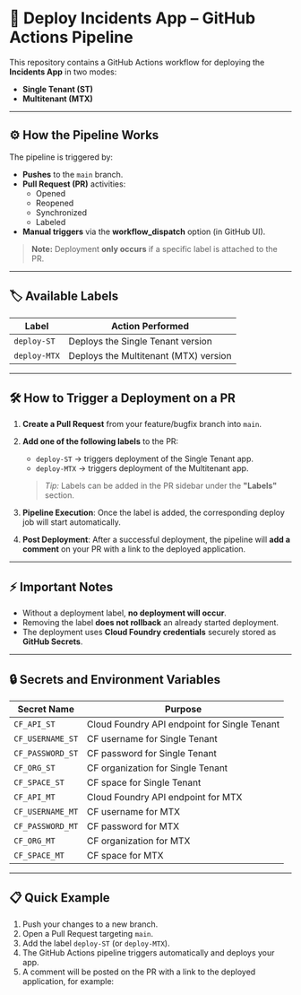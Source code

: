 # 🚀 Deploy Incidents App – GitHub Actions Pipeline

This repository contains a GitHub Actions workflow for deploying the **Incidents App** in two modes:
- **Single Tenant (ST)**
- **Multitenant (MTX)**

---
## ⚙️ How the Pipeline Works

The pipeline is triggered by:
- **Pushes** to the `main` branch.
- **Pull Request (PR)** activities:
  - Opened
  - Reopened
  - Synchronized
  - Labeled
- **Manual triggers** via the **workflow_dispatch** option (in GitHub UI).

> **Note:** Deployment **only occurs** if a specific label is attached to the PR.

---

## 🏷️ Available Labels

| Label        | Action Performed                         |
|--------------|------------------------------------------|
| `deploy-ST`  | Deploys the Single Tenant version        |
| `deploy-MTX` | Deploys the Multitenant (MTX) version     |

---

## 🛠️ How to Trigger a Deployment on a PR

1. **Create a Pull Request** from your feature/bugfix branch into `main`.
2. **Add one of the following labels** to the PR:
   - `deploy-ST` → triggers deployment of the Single Tenant app.
   - `deploy-MTX` → triggers deployment of the Multitenant app.
   
   > _Tip:_ Labels can be added in the PR sidebar under the **"Labels"** section.

3. **Pipeline Execution**: Once the label is added, the corresponding deploy job will start automatically.
4. **Post Deployment**: After a successful deployment, the pipeline will **add a comment** on your PR with a link to the deployed application.

---

## ⚡ Important Notes

- Without a deployment label, **no deployment will occur**.
- Removing the label **does not rollback** an already started deployment.
- The deployment uses **Cloud Foundry credentials** securely stored as **GitHub Secrets**.

---

## 🔒 Secrets and Environment Variables

| Secret Name    | Purpose                                     |
|----------------|---------------------------------------------|
| `CF_API_ST`     | Cloud Foundry API endpoint for Single Tenant |
| `CF_USERNAME_ST`| CF username for Single Tenant               |
| `CF_PASSWORD_ST`| CF password for Single Tenant               |
| `CF_ORG_ST`     | CF organization for Single Tenant           |
| `CF_SPACE_ST`   | CF space for Single Tenant                  |
| `CF_API_MT`     | Cloud Foundry API endpoint for MTX          |
| `CF_USERNAME_MT`| CF username for MTX                         |
| `CF_PASSWORD_MT`| CF password for MTX                         |
| `CF_ORG_MT`     | CF organization for MTX                     |
| `CF_SPACE_MT`   | CF space for MTX                            |

---

## 📋 Quick Example

1. Push your changes to a new branch.
2. Open a Pull Request targeting `main`.
3. Add the label `deploy-ST` (or `deploy-MTX`).
4. The GitHub Actions pipeline triggers automatically and deploys your app.
5. A comment will be posted on the PR with a link to the deployed application, for example: